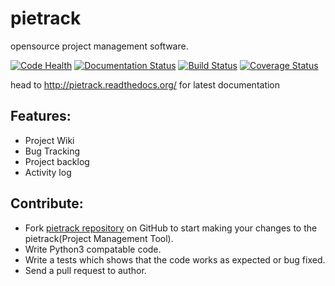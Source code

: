 # pietrack
opensource project management software.

[![Code Health](https://landscape.io/github/MicroPyramid/pietrack/master/landscape.svg?style=flat)](https://landscape.io/github/MicroPyramid/pietrack/master) [![Documentation Status](https://readthedocs.org/projects/pietrack/badge/?version=latest)](https://readthedocs.org/projects/pietrack/?badge=latest) [![Build Status](https://travis-ci.org/MicroPyramid/pietrack.svg?branch=master)](https://travis-ci.org/MicroPyramid/pietrack) [![Coverage Status](https://coveralls.io/repos/MicroPyramid/pietrack/badge.svg?branch=master&service=github)](https://coveralls.io/github/MicroPyramid/pietrack?branch=master)

head to http://pietrack.readthedocs.org/ for latest documentation

Features:
---------
* Project Wiki
* Bug Tracking
* Project backlog
* Activity log

Contribute:
----------
* Fork [pietrack repository](https://github.com/MicroPyramid/pietrack)
on GitHub to start making your changes to the pietrack(Project Management Tool).
* Write Python3 compatable code.
* Write a tests which shows that the code works as expected or bug fixed.
* Send a pull request to author.